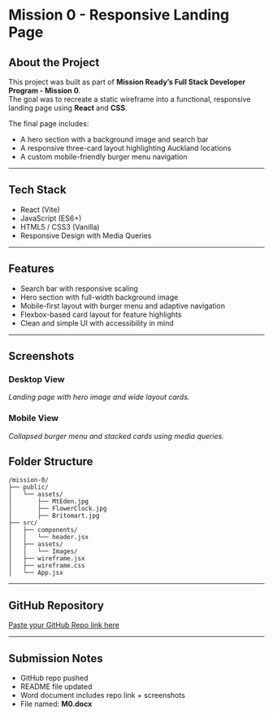 # Mission 0 - Responsive Landing Page

##  About the Project

This project was built as part of **Mission Ready’s Full Stack Developer Program - Mission 0**.  
The goal was to recreate a static wireframe into a functional, responsive landing page using **React** and **CSS**.

The final page includes:
- A hero section with a background image and search bar
- A responsive three-card layout highlighting Auckland locations
- A custom mobile-friendly burger menu navigation

---

##  Tech Stack

- React (Vite)
- JavaScript (ES6+)
- HTML5 / CSS3 (Vanilla)
- Responsive Design with Media Queries

---

##  Features

-  Search bar with responsive scaling
-  Hero section with full-width background image
-  Mobile-first layout with burger menu and adaptive navigation
-  Flexbox-based card layout for feature highlights
-  Clean and simple UI with accessibility in mind

---

##  Screenshots

###  Desktop View  
*Landing page with hero image and wide layout cards.*

###  Mobile View  
*Collapsed burger menu and stacked cards using media queries.*

##  Folder Structure

```
/mission-0/
├── public/
│   └── assets/
│       ├── MtEden.jpg
│       ├── FlowerClock.jpg
│       ├── Britomart.jpg
├── src/
│   ├── components/
│   │   └── header.jsx
│   ├── assets/
│   │   └── Images/
│   ├── wireframe.jsx
│   ├── wireframe.css
│   └── App.jsx
```

---

##  GitHub Repository

 [Paste your GitHub Repo link here](https://github.com/your-username/mission-0-landing-page)

---

##  Submission Notes

- GitHub repo pushed   
- README file updated   
- Word document includes repo link + screenshots 
- File named: **M0.docx** 
